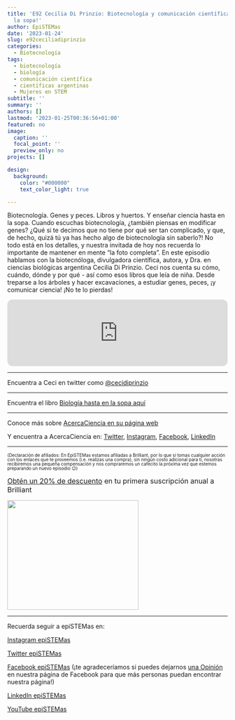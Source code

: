 ```yaml
---
title: 'E92 Cecilia Di Prinzio: Biotecnología y comunicación científica ¡hasta en
  la sopa!'
author: EpiSTEMas
date: '2023-01-24'
slug: e92ceciliadiprinzio
categories:
  - Biotecnología
tags:
  - biotecnología
  - biología
  - comunicación científica
  - científicas argentinas
  - Mujeres en STEM
subtitle: ''
summary: ''
authors: []
lastmod: '2023-01-25T00:36:56+01:00'
featured: no
image:
  caption: ''
  focal_point: ''
  preview_only: no
projects: []

design:
  background:
    color: "#000000"
    text_color_light: true

---
```



Biotecnología. Genes y peces. Libros y huertos. Y enseñar ciencia hasta en la sopa. Cuando escuchas biotecnología, ¿también piensas en modificar genes? ¿Qué si te decimos que no tiene por qué ser tan complicado, y que, de hecho, quizá tú ya has hecho algo de biotecnología sin saberlo?! No todo está en los detalles, y nuestra invitada de hoy nos recuerda lo importante de mantener en mente “la foto completa”. En este episodio hablamos con la biotecnóloga, divulgadora científica, autora, y Dra. en ciencias biológicas argentina Cecilia Di Prinzio. Ceci nos cuenta su cómo, cuándo, dónde y por qué - así como esos libros que leía de niña. Desde treparse a los árboles y hacer excavaciones, a estudiar genes, peces, ¡y comunicar ciencia! ¡No te lo pierdas!


<iframe style="border-radius:12px" src="https://open.spotify.com/embed/episode/3awbfJjiKPZufxw1tlD2Mq?utm_source=generator&theme=0" width="100%" height="152" frameBorder="0" allowfullscreen="" allow="autoplay; clipboard-write; encrypted-media; fullscreen; picture-in-picture" loading="lazy"></iframe>


- - - - -

Encuentra a Ceci en twitter como [@cecidiprinzio](https://twitter.com/cecidiprinzio)

- - - - -

Encuentra el libro [Biología hasta en la sopa aquí](https://www.iamique.com.ar/producto/biologia-hasta-en-la-sopa/)

- - - - -

Conoce más sobre [AcercaCiencia en su página web](https://www.acercaciencia.com/)

Y encuentra a AcercaCiencia en: [Twitter](https://twitter.com/acercaciencia), [Instagram](https://www.instagram.com/acercaciencia/), [Facebook](https://www.facebook.com/AcercaCiencia/), [LinkedIn](https://www.linkedin.com/company/acercaciencia/)  

- - - - -

<font size = 1.5> <p style = "line-height:1"> 
(Declaración de afiliados: En EpiSTEMas estamos afiliadas a Brilliant, por lo que si tomas cualquier acción con los enlaces que te proveemos (i.e. realizas una compra), sin ningún costo adicional para tí, nosotras recibiremos una pequeña compensación y nos compraremos un cafecito la próxima vez que estemos preparando un nuevo episodio 😉) 
</font> </p>

<font size="3"> 

[Obtén un 20% de descuento](https://brilliant.sjv.io/c/2994553/1003358/12858?subId1=EpiSTEMas&u=http%3A%2F%2Fbrilliant.org%2Fimpactnetwork%2F) en tu primera suscripción anual a Brilliant </font>


<a href="https://brilliant.sjv.io/c/2994553/1003364/12858?subId1=epiSTEMas&u=http%3A%2F%2Fbrilliant.org%2Fimpactnetwork%2F%3Firclickid%3D%7Bclickid%7D%26utm_medium%3Daffiliates%26utm_campaign%3D%7Birpid%7D%26utm_source%3D%7Bmp_value1%7D%26utm_content%3D%7Btimestamp%7D_%7Biradtype%7D_%7Biradname%7D%26utm_term%3D%7Bmp_value2%7D" target="_top" id="1003364"><img src="//a.impactradius-go.com/display-ad/12858-1003364" border="0" alt="" width="300" height="250"/></a><img height="0" width="0" src="https://imp.pxf.io/i/2994553/1003364/12858?subId1=epiSTEMas" style="position:absolute;visibility:hidden;" border="1" />

- - - - -

Recuerda seguir a epiSTEMas en:

[Instagram epiSTEMas](https://www.instagram.com/epistemas/)  

[Twitter epiSTEMas](https://twitter.com/epiSTEMas_Pod)

[Facebook epiSTEMas](https://www.facebook.com/epiSTEMasPod) (¡te agradeceríamos si puedes dejarnos [una Opinión](https://www.facebook.com/epiSTEMasPod/reviews/) en nuestra página de Facebook para que más personas puedan encontrar nuestra página!)

[LinkedIn epiSTEMas](https://www.linkedin.com/company/epistemas-podcast/)

[YouTube epiSTEMas](https://www.youtube.com/@epistemaspodcast)